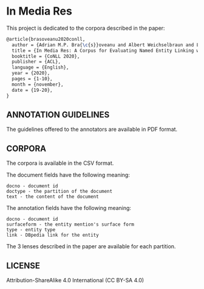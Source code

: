 # In Media Res

This project is dedicated to the corpora described in the paper:

```tex
@article{brasoveanu2020conll,
  author = {Adrian M.P. Bra{\c{s}}oveanu and Albert Weichselbraun and Lyndon J.B. Nixon},
  title = {In Media Res: A Corpus for Evaluating Named Entity Linking with Creative Works},
  booktitle = {CoNLL 2020}, 
  publisher = {ACL},
  language = {English},
  year = {2020},
  pages = {1-10},
  month = {november},
  date = {19-20},
}
```
## ANNOTATION GUIDELINES

The guidelines offered to the annotators are available in PDF format.

## CORPORA

The corpora is available in the CSV format. 

The document fields have the following meaning:

```
docno - document id
doctype - the partition of the document
text - the content of the document
```


The annotation fields have the following meaning:

```
docno - document id
surfaceform - the entity mention's surface form
type - entity type
link - DBpedia link for the entity
```

The 3 lenses described in the paper are available for each partition.

## LICENSE 

Attribution-ShareAlike 4.0 International (CC BY-SA 4.0)
